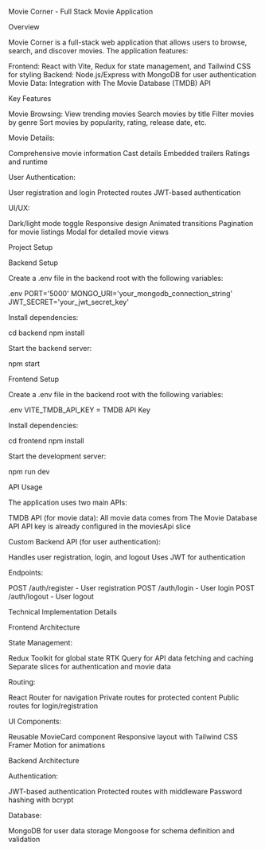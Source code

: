 Movie Corner - Full Stack Movie Application

Overview

Movie Corner is a full-stack web application that allows users to browse, search, and discover movies. The application features:

Frontend: React with Vite, Redux for state management, and Tailwind CSS for styling
Backend: Node.js/Express with MongoDB for user authentication
Movie Data: Integration with The Movie Database (TMDB) API

Key Features

Movie Browsing:
View trending movies
Search movies by title
Filter movies by genre
Sort movies by popularity, rating, release date, etc.

Movie Details:

Comprehensive movie information
Cast details
Embedded trailers
Ratings and runtime

User Authentication:

User registration and login
Protected routes
JWT-based authentication

UI/UX:

Dark/light mode toggle
Responsive design
Animated transitions
Pagination for movie listings
Modal for detailed movie views

Project Setup

Backend Setup

Create a .env file in the backend root with the following variables:

.env
PORT='5000'
MONGO_URI='your_mongodb_connection_string'
JWT_SECRET='your_jwt_secret_key'

Install dependencies:

cd backend
npm install

Start the backend server:

npm start

Frontend Setup

Create a .env file in the backend root with the following variables:

.env
VITE_TMDB_API_KEY = TMDB API Key

Install dependencies:

cd frontend
npm install

Start the development server:

npm run dev

API Usage

The application uses two main APIs:

TMDB API (for movie data):
All movie data comes from The Movie Database API
API key is already configured in the moviesApi slice

Custom Backend API (for user authentication):

Handles user registration, login, and logout
Uses JWT for authentication

Endpoints:

POST /auth/register - User registration
POST /auth/login - User login
POST /auth/logout - User logout

Technical Implementation Details

Frontend Architecture

State Management:

Redux Toolkit for global state
RTK Query for API data fetching and caching
Separate slices for authentication and movie data

Routing:

React Router for navigation
Private routes for protected content
Public routes for login/registration

UI Components:

Reusable MovieCard component
Responsive layout with Tailwind CSS
Framer Motion for animations

Backend Architecture

Authentication:

JWT-based authentication
Protected routes with middleware
Password hashing with bcrypt

Database:

MongoDB for user data storage
Mongoose for schema definition and validation
